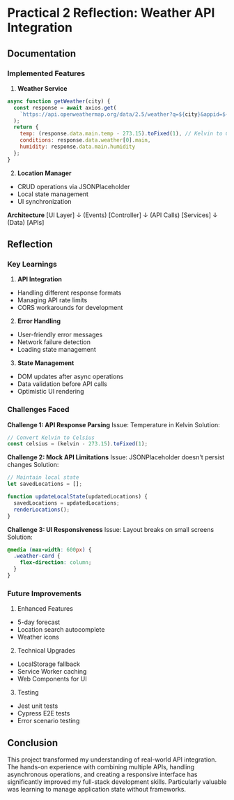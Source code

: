 # Practical 2 Reflection: Weather API Integration

## Documentation

### Implemented Features
1. **Weather Service**
```javascript
async function getWeather(city) {
  const response = await axios.get(
    `https://api.openweathermap.org/data/2.5/weather?q=${city}&appid=${API_KEY}`
  );
  return {
    temp: (response.data.main.temp - 273.15).toFixed(1), // Kelvin to Celsius
    conditions: response.data.weather[0].main,
    humidity: response.data.main.humidity
  };
}
```

2. **Location Manager**
- CRUD operations via JSONPlaceholder
- Local state management
- UI synchronization

**Architecture**
[UI Layer]
  ↓ (Events)
[Controller]
  ↓ (API Calls)
[Services]
  ↓ (Data)
[APIs]

## Reflection
### Key Learnings
1. **API Integration**
- Handling different response formats
- Managing API rate limits
- CORS workarounds for development

2. **Error Handling**
- User-friendly error messages
- Network failure detection
- Loading state management

3. **State Management**
- DOM updates after async operations
- Data validation before API calls
- Optimistic UI rendering

### Challenges Faced
**Challenge 1: API Response Parsing**
Issue: Temperature in Kelvin
Solution:
```javascript
// Convert Kelvin to Celsius
const celsius = (kelvin - 273.15).toFixed(1);
``` 

**Challenge 2: Mock API Limitations**
Issue: JSONPlaceholder doesn't persist changes
Solution:
``` javascript
// Maintain local state
let savedLocations = [];

function updateLocalState(updatedLocations) {
  savedLocations = updatedLocations;
  renderLocations();
}
```

**Challenge 3: UI Responsiveness**
Issue: Layout breaks on small screens
Solution:
```css
@media (max-width: 600px) {
  .weather-card {
    flex-direction: column;
  }
}
```

### Future Improvements
1. Enhanced Features
- 5-day forecast
- Location search autocomplete
- Weather icons

2. Technical Upgrades
- LocalStorage fallback
- Service Worker caching
- Web Components for UI

3. Testing
- Jest unit tests
- Cypress E2E tests
- Error scenario testing

## Conclusion
This project transformed my understanding of real-world API integration. The hands-on experience with combining multiple APIs, handling asynchronous operations, and creating a responsive interface has significantly improved my full-stack development skills. Particularly valuable was learning to manage application state without frameworks.